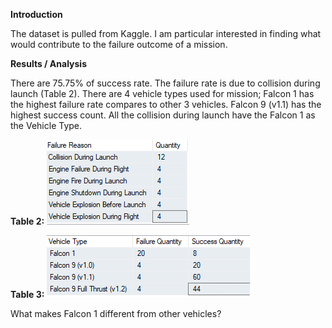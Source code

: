 __Introduction__


The dataset is pulled from Kaggle.  I am particular interested in finding what would contribute to the failure outcome of a mission. 

__Results / Analysis__

There are 75.75% of success rate.  The failure rate is due to collision during launch (Table 2).  There are 4 vehicle types used for mission; Falcon 1 has the highest failure rate compares to other 3 vehicles.  Falcon 9 (v1.1) has the highest success count.  All the collision during launch have the Falcon 1 as the Vehicle Type.

__Table 2:__
![](images/FailureReason.PNG)

__Table 3:__
![](images/VehicleTypevsMissionOutcome.PNG)


What makes Falcon 1 different from other vehicles?


